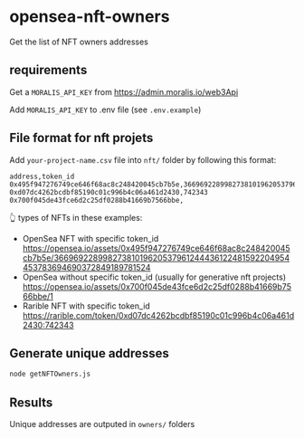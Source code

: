 # opensea-nft-owners

Get the list of NFT owners addresses

## requirements

Get a `MORALIS_API_KEY` from <https://admin.moralis.io/web3Api>

Add `MORALIS_API_KEY` to .env file (see `.env.example`)

## File format for nft projets

Add `your-project-name.csv` file into `nft/` folder by following this format:

```csv
address,token_id
0x495f947276749ce646f68ac8c248420045cb7b5e,36696922899827381019620537961244436122481592204954453783694690372849189781524
0xd07dc4262bcdbf85190c01c996b4c06a461d2430,742343
0x700f045de43fce6d2c25df0288b41669b7566bbe,
```

👆 types of NFTs in these examples:

- OpenSea NFT with specific token_id <https://opensea.io/assets/0x495f947276749ce646f68ac8c248420045cb7b5e/36696922899827381019620537961244436122481592204954453783694690372849189781524>
- OpenSea without specific token_id (usually for generative nft projects) <https://opensea.io/assets/0x700f045de43fce6d2c25df0288b41669b7566bbe/1>
- Rarible NFT with specific token_id <https://rarible.com/token/0xd07dc4262bcdbf85190c01c996b4c06a461d2430:742343>

## Generate unique addresses

```bash
node getNFTOwners.js
```

## Results

Unique addresses are outputed in `owners/` folders
